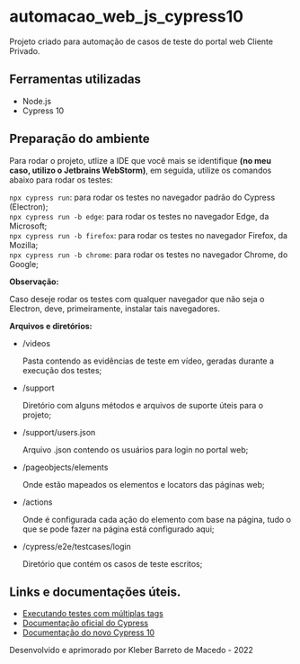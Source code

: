 # automacao_web_js_cypress10

<p>Projeto criado para automação de casos de teste do portal web Cliente Privado.</p>

## Ferramentas utilizadas

- Node.js
- Cypress 10

## Preparação do ambiente
Para rodar o projeto, utlize a IDE que você mais se identifique **(no meu caso, utilizo o Jetbrains WebStorm)**, em
seguida, utilize os comandos abaixo para rodar os testes:

`npx cypress run`: para rodar os testes no navegador padrão do Cypress (Electron);<br>
`npx cypress run -b edge`: para rodar os testes no navegador Edge, da Microsoft; <br>
`npx cypress run -b firefox`: para rodar os testes no navegador Firefox, da Mozilla;<br>
`npx cypress run -b chrome`: para rodar os testes no navegador Chrome, do Google; <br>

**Observação:**

Caso deseje rodar os testes com qualquer navegador que não seja o Electron, deve,
primeiramente, instalar tais navegadores.

**Arquivos e diretórios:**

- /videos

    Pasta contendo as evidências de teste em vídeo, geradas durante a execução dos testes;
- /support

    Diretório com alguns métodos e arquivos de suporte úteis para o projeto;
- /support/users.json

    Arquivo .json contendo os usuários para login no portal web;
- /pageobjects/elements

    Onde estão mapeados os elementos e locators das páginas web;
- /actions

    Onde é configurada cada ação do elemento com base na página, tudo o que se pode fazer na página está configurado aqui;
- /cypress/e2e/testcases/login

    Diretório que contém os casos de teste escritos;

## Links e documentações úteis.

- [Executando testes com múltiplas tags](https://dev.to/r0nunes/cypress-executando-testes-com-multiplas-tags-4e89?_gl=1*18s2jvf*_ga*MTE1Mzk2Mjc2My4xNjQ1MTI0Nzky*_ga_37GXT4VGQK*MTY0OTU0MjkzMC4xNC4xLjE2NDk1NDUzMzguMA..)
- [Documentação oficial do Cypress](https://www.cypress.io/)
- [Documentação do novo Cypress 10](https://www.cypress.io/blog/2022/06/01/cypress-10-release/)

Desenvolvido e aprimorado por Kleber Barreto de Macedo - 2022
